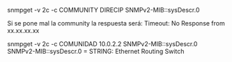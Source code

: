 snmpget -v 2c -c COMMUNITY DIRECIP SNMPv2-MIB::sysDescr.0

Si se pone mal la community la respuesta será:
Timeout: No Response from xx.xx.xx.xx


snmpget -v 2c -c COMUNIDAD 10.0.2.2 SNMPv2-MIB::sysDescr.0
SNMPv2-MIB::sysDescr.0 = STRING: Ethernet Routing Switch
